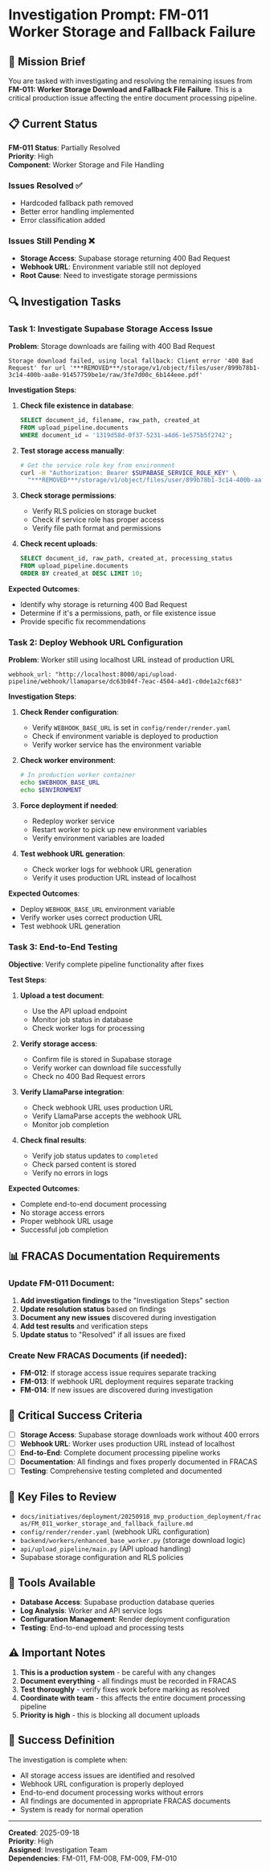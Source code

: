 # Investigation Prompt: FM-011 Worker Storage and Fallback Failure

## 🎯 **Mission Brief**

You are tasked with investigating and resolving the remaining issues from **FM-011: Worker Storage Download and Fallback File Failure**. This is a critical production issue affecting the entire document processing pipeline.

## 📋 **Current Status**

**FM-011 Status**: Partially Resolved  
**Priority**: High  
**Component**: Worker Storage and File Handling  

### **Issues Resolved** ✅
- Hardcoded fallback path removed
- Better error handling implemented
- Error classification added

### **Issues Still Pending** ❌
- **Storage Access**: Supabase storage returning 400 Bad Request
- **Webhook URL**: Environment variable still not deployed
- **Root Cause**: Need to investigate storage permissions

## 🔍 **Investigation Tasks**

### **Task 1: Investigate Supabase Storage Access Issue**

**Problem**: Storage downloads are failing with 400 Bad Request
```
Storage download failed, using local fallback: Client error '400 Bad Request' for url '***REMOVED***/storage/v1/object/files/user/899b78b1-3c14-400b-aa8e-91457759be1e/raw/3fe7d00c_6b144eee.pdf'
```

**Investigation Steps**:
1. **Check file existence in database**:
   ```sql
   SELECT document_id, filename, raw_path, created_at 
   FROM upload_pipeline.documents 
   WHERE document_id = '1319d58d-0f37-5231-a4d6-1e575b5f2742';
   ```

2. **Test storage access manually**:
   ```bash
   # Get the service role key from environment
   curl -H "Authorization: Bearer $SUPABASE_SERVICE_ROLE_KEY" \
     "***REMOVED***/storage/v1/object/files/user/899b78b1-3c14-400b-aa8e-91457759be1e/raw/3fe7d00c_6b144eee.pdf"
   ```

3. **Check storage permissions**:
   - Verify RLS policies on storage bucket
   - Check if service role has proper access
   - Verify file path format and permissions

4. **Check recent uploads**:
   ```sql
   SELECT document_id, raw_path, created_at, processing_status
   FROM upload_pipeline.documents 
   ORDER BY created_at DESC LIMIT 10;
   ```

**Expected Outcomes**:
- Identify why storage is returning 400 Bad Request
- Determine if it's a permissions, path, or file existence issue
- Provide specific fix recommendations

### **Task 2: Deploy Webhook URL Configuration**

**Problem**: Worker still using localhost URL instead of production URL
```
webhook_url: "http://localhost:8000/api/upload-pipeline/webhook/llamaparse/dc63b04f-7eac-4504-a4d1-c0de1a2cf683"
```

**Investigation Steps**:
1. **Check Render configuration**:
   - Verify `WEBHOOK_BASE_URL` is set in `config/render/render.yaml`
   - Check if environment variable is deployed to production
   - Verify worker service has the environment variable

2. **Check worker environment**:
   ```bash
   # In production worker container
   echo $WEBHOOK_BASE_URL
   echo $ENVIRONMENT
   ```

3. **Force deployment if needed**:
   - Redeploy worker service
   - Restart worker to pick up new environment variables
   - Verify environment variables are loaded

4. **Test webhook URL generation**:
   - Check worker logs for webhook URL generation
   - Verify it uses production URL instead of localhost

**Expected Outcomes**:
- Deploy `WEBHOOK_BASE_URL` environment variable
- Verify worker uses correct production URL
- Test webhook URL generation

### **Task 3: End-to-End Testing**

**Objective**: Verify complete pipeline functionality after fixes

**Test Steps**:
1. **Upload a test document**:
   - Use the API upload endpoint
   - Monitor job status in database
   - Check worker logs for processing

2. **Verify storage access**:
   - Confirm file is stored in Supabase storage
   - Verify worker can download file successfully
   - Check no 400 Bad Request errors

3. **Verify LlamaParse integration**:
   - Check webhook URL uses production URL
   - Verify LlamaParse accepts the webhook URL
   - Monitor job completion

4. **Check final results**:
   - Verify job status updates to `completed`
   - Check parsed content is stored
   - Verify no errors in logs

**Expected Outcomes**:
- Complete end-to-end document processing
- No storage access errors
- Proper webhook URL usage
- Successful job completion

## 📊 **FRACAS Documentation Requirements**

### **Update FM-011 Document**:
1. **Add investigation findings** to the "Investigation Steps" section
2. **Update resolution status** based on findings
3. **Document any new issues** discovered during investigation
4. **Add test results** and verification steps
5. **Update status** to "Resolved" if all issues are fixed

### **Create New FRACAS Documents** (if needed):
- **FM-012**: If storage access issue requires separate tracking
- **FM-013**: If webhook URL deployment requires separate tracking
- **FM-014**: If new issues are discovered during investigation

## 🚨 **Critical Success Criteria**

- [ ] **Storage Access**: Supabase storage downloads work without 400 errors
- [ ] **Webhook URL**: Worker uses production URL instead of localhost
- [ ] **End-to-End**: Complete document processing pipeline works
- [ ] **Documentation**: All findings and fixes properly documented in FRACAS
- [ ] **Testing**: Comprehensive testing completed and documented

## 📁 **Key Files to Review**

- `docs/initiatives/deployment/20250918_mvp_production_deployment/fracas/FM_011_worker_storage_and_fallback_failure.md`
- `config/render/render.yaml` (webhook URL configuration)
- `backend/workers/enhanced_base_worker.py` (storage download logic)
- `api/upload_pipeline/main.py` (API upload handling)
- Supabase storage configuration and RLS policies

## 🔧 **Tools Available**

- **Database Access**: Supabase production database queries
- **Log Analysis**: Worker and API service logs
- **Configuration Management**: Render deployment configuration
- **Testing**: End-to-end upload and processing tests

## ⚠️ **Important Notes**

1. **This is a production system** - be careful with any changes
2. **Document everything** - all findings must be recorded in FRACAS
3. **Test thoroughly** - verify fixes work before marking as resolved
4. **Coordinate with team** - this affects the entire document processing pipeline
5. **Priority is high** - this is blocking all document uploads

## 🎯 **Success Definition**

The investigation is complete when:
- All storage access issues are identified and resolved
- Webhook URL configuration is properly deployed
- End-to-end document processing works without errors
- All findings are documented in appropriate FRACAS documents
- System is ready for normal operation

---

**Created**: 2025-09-18  
**Priority**: High  
**Assigned**: Investigation Team  
**Dependencies**: FM-011, FM-008, FM-009, FM-010

